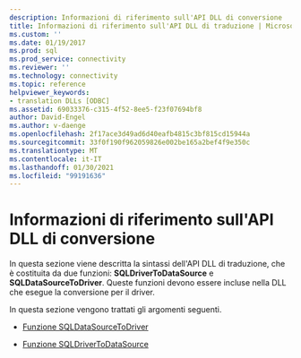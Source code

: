 ```yaml
---
description: Informazioni di riferimento sull'API DLL di conversione
title: Informazioni di riferimento sull'API DLL di traduzione | Microsoft Docs
ms.custom: ''
ms.date: 01/19/2017
ms.prod: sql
ms.prod_service: connectivity
ms.reviewer: ''
ms.technology: connectivity
ms.topic: reference
helpviewer_keywords:
- translation DLLs [ODBC]
ms.assetid: 69033376-c315-4f52-8ee5-f23f07694bf8
author: David-Engel
ms.author: v-daenge
ms.openlocfilehash: 2f17ace3d49ad6d40eafb4815c3bf815cd15944a
ms.sourcegitcommit: 33f0f190f962059826e002be165a2bef4f9e350c
ms.translationtype: MT
ms.contentlocale: it-IT
ms.lasthandoff: 01/30/2021
ms.locfileid: "99191636"
---
```

# <a name="translation-dll-api-reference"></a>Informazioni di riferimento sull'API DLL di conversione
In questa sezione viene descritta la sintassi dell'API DLL di traduzione, che è costituita da due funzioni: **SQLDriverToDataSource** e **SQLDataSourceToDriver**. Queste funzioni devono essere incluse nella DLL che esegue la conversione per il driver.  
  
 In questa sezione vengono trattati gli argomenti seguenti.  
  
-   [Funzione SQLDataSourceToDriver](../../../odbc/reference/syntax/sqldatasourcetodriver-function.md)  
  
-   [Funzione SQLDriverToDataSource](../../../odbc/reference/syntax/sqldrivertodatasource-function.md)
